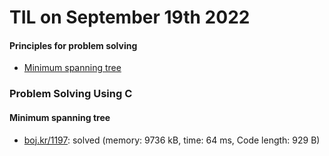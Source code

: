 # **TIL on September 19th 2022**
#### Principles for problem solving
- [Minimum spanning tree](../../../Computer%20science/Algorithm/min-span-tree-09-19-2022.md)

### Problem Solving Using C
#### Minimum spanning tree
- [boj.kr/1197](../../../Problem%20Solving/boj/Minimum%20spanning%20tree/1197-09-19-2022.cpp): solved (memory: 9736 kB, time: 64 ms, Code length: 929 B)
